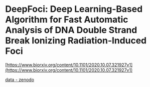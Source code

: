 # DeepFoci: Deep Learning-Based Algorithm for Fast Automatic Analysis of DNA Double Strand Break Ionizing Radiation-Induced Foci

[https://www.biorxiv.org/content/10.1101/2020.10.07.321927v1](https://www.biorxiv.org/content/10.1101/2020.10.07.321927v1)

[data - zenodo](https://zenodo.org/record/4067741#.YYziP2DMJaQ)
